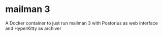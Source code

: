 # mailman 3 

A Docker container to just run mailman 3 with Postorius as web interface and HyperKitty as archiver
